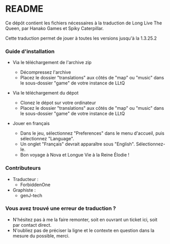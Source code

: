 # README #

Ce dépôt contient les fichiers nécessaires à la traduction de Long Live The Queen, par Hanako Games et Spiky Caterpillar.

Cette traduction permet de jouer à toutes les versions jusqu'à la 1.3.25.2

### Guide d'installation ###

* Via le téléchargement de l'archive zip
  * Décompressez l'archive
  * Placez le dossier "translations" aux côtés de "map" ou "music" dans le sous-dossier "game" de votre instance de LLtQ

* Via le téléchargement du dépot
  * Clonez le dépot sur votre ordinateur
  * Placez le dossier "translations" aux côtés de "map" ou "music" dans le sous-dossier "game" de votre instance de LLtQ

* Jouer en français
  * Dans le jeu, sélectionnez "Preferences" dans le menu d'accueil, puis sélectionnez "Language".
  * Un onglet "Français" devrait apparaître sous "English". Sélectionnez-le.
  * Bon voyage à Nova et Longue Vie à la Reine Élodie !

### Contributeurs ###

* Traducteur : 
  * ForbiddenOne
* Graphiste : 
  * genJ-tech

### Vous avez trouvé une erreur de traduction ? ###

* N'hésitez pas à me la faire remonter, soit en ouvrant un ticket ici, soit par contact direct.
* N'oubliez pas de préciser la ligne et le contexte en question dans la mesure du possible, merci.

